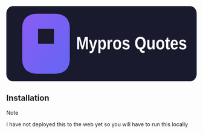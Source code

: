 <div align=center>
  <img src=readme-banner.svg/ height="200px">
  <br>
</div>

## Installation

> [!Note]
> I have not deployed this to the web yet so you will have to run this locally
